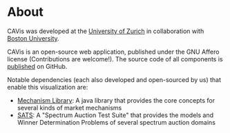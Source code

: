 # About

CAVis was developed at the [University of Zurich](https://www.uzh.ch/) in collaboration with [Boston University](https://www.bu.edu/).

CAVis is an open-source web application, published under the GNU Affero license (Contributions are welcome!).
The source code of all components is [published](https://github.com/marketdesignresearch/) on GitHub.

Notable dependencies (each also developed and open-sourced by us) that enable this visualization are:

- [Mechanism Library](https://github.com/marketdesignresearch/mechlib/): A java library that provides the core concepts for several kinds of market mechanisms
- [SATS](http://spectrumauctions.org/): A "Spectrum Auction Test Suite" that provides the models and Winner Determination Problems of several spectrum auction domains
